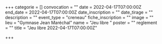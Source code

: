  +++
categorie = []
convocation = ""
date = 2022-04-17T07:00:00Z
end_date = 2022-04-17T07:00:00Z
date_inscription = ""
date_tirage = ""
description = ""
event_type = "creneau"
fiche_inscription = ""
image = ""
lieu = "Gymnase Jean Maréchal"
name = "Jeu libre "
poster = ""
reglement = ""
title = "Jeu libre 2022-04-17T07:00:00Z"

+++